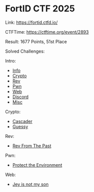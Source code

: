 # FortID CTF 2025

Link: <https://fortid.ctfd.io/>

CTFTime: <https://ctftime.org/event/2893>

Result: 1677 Points, 51st Place

Solved Challenges:

Intro:

- [Info](./info.md)
- [Crypto](./crypto.md)
- [Rev](./rev.md)
- [Pwn](./pwn.md)
- [Web](./web.md)
- [Discord](./discord.md)
- [Misc](./misc.md)

Crypto:

- [Cascader](./cascader.md)
- [Guessy](./guessy.md)

Rev:

- [Rev From The Past](./rev-from-the-past.md)

Pwn:

- [Protect the Environment](./protect-the-environment.md)

Web:

- [Jey is not my son](./jey-is-not-my-son.md)
